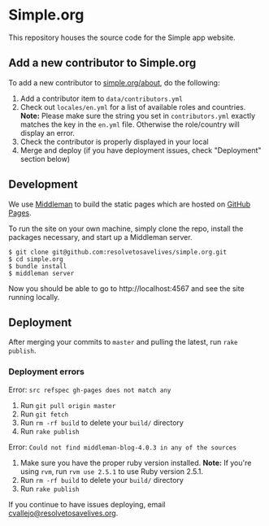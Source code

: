 # Simple.org

This repository houses the source code for the Simple app website.

## Add a new contributor to Simple.org

To add a new contributor to [simple.org/about](https://simple.org/about), do the following:

1. Add a contributor item to `data/contributors.yml`
2. Check out `locales/en.yml` for a list of available roles and countries. **Note:** Please make sure the string you set in `contributors.yml` exactly matches the key in the `en.yml` file. Otherwise the role/country will display an error.
3. Check the contributor is properly displayed in your local
4. Merge and deploy (if you have deployment issues, check "Deployment" section below)

## Development

We use [Middleman](https://middlemanapp.com/) to build the static pages which are hosted on [GitHub Pages](https://pages.github.com/).

To run the site on your own machine, simply clone the repo, install the packages necessary, and start up a Middleman server.

```
$ git clone git@github.com:resolvetosavelives/simple.org.git
$ cd simple.org
$ bundle install
$ middleman server
```

Now you should be able to go to http://localhost:4567 and see the site running locally.

## Deployment

After merging your commits to `master` and pulling the latest, run `rake publish`.

### Deployment errors
Error: `src refspec gh-pages does not match any`
1. Run `git pull origin master`
2. Run `git fetch`
3. Run `rm -rf build` to delete your `build/` directory
4. Run `rake publish`

Error: `Could not find middleman-blog-4.0.3 in any of the sources`
1. Make sure you have the proper ruby version installed. **Note:** If you're using `rvm`, run `rvm use 2.5.1` to use Ruby version 2.5.1.
2. Run `rm -rf build` to delete your `build/` directory
3. Run `rake publish`

If you continue to have issues deploying, email cvallejo@resolvetosavelives.org.
